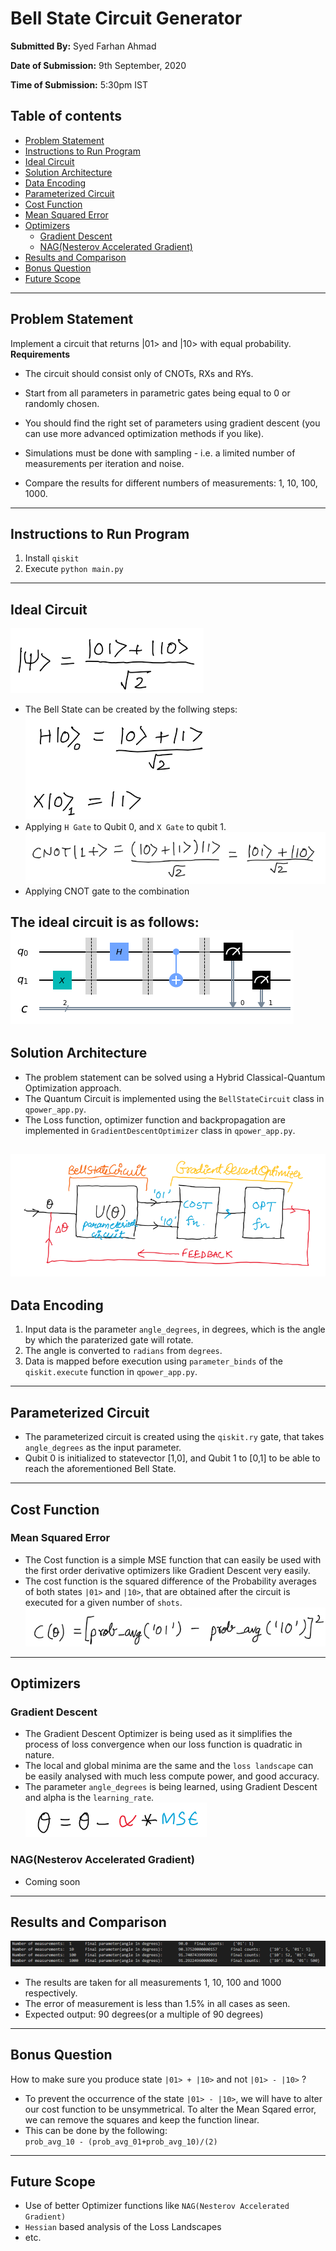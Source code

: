 # Bell State Circuit Generator

**Submitted By:** Syed Farhan Ahmad

**Date of Submission:** 9th September, 2020

**Time of Submission:** 5:30pm IST

## Table of contents
- [Problem Statement](#problem-statement)
- [Instructions to Run Program](#instructions-to-run-program)
- [Ideal Circuit](#ideal-circuit)
- [Solution Architecture](#solution-architecture)
- [Data Encoding](#data-encoding)
- [Parameterized Circuit](#parameterized-circuit)
- [Cost Function](#cost-function)
- [Mean Squared Error](#mean-squared-error)
- [Optimizers](#optimizers)
  - [Gradient Descent](#gradient-descent)
  - [NAG(Nesterov Accelerated Gradient)](#nagnesterov-accelerated-gradient)
- [Results and Comparison](#results-and-comparison)
- [Bonus Question](#bonus-question)
- [Future Scope](#future-scope)


---
## Problem Statement ##
Implement a circuit that returns |01> and |10> with equal probability.  
**Requirements**  
- The circuit should consist only of CNOTs, RXs and RYs.   
- Start from all parameters in parametric gates being equal to 0 or randomly chosen. 
- You should find the right set of parameters using gradient descent (you can use more advanced optimization methods if you like). 
- Simulations must be done with sampling - i.e. a limited number of measurements per iteration and noise. 

- Compare the results for different numbers of measurements: 1, 10, 100, 1000. 

---
## Instructions to Run Program ##
1. Install `qiskit`
2. Execute `python main.py`
---
## Ideal Circuit ##
![bell state](media/bell_state.png)  
- The Bell State can be created by the follwing steps:  
![hadamard](media/hadamard.png)  
- Applying `H Gate` to Qubit 0, and `X Gate` to qubit 1.  
![cnot](media/cnot.png)    
- Applying CNOT gate to the combination   

The ideal circuit is as follows:   
![Ideal](media/ideal_circuit.png)
---
## Solution Architecture
- The problem statement can be solved using a Hybrid Classical-Quantum Optimization approach.  
- The Quantum Circuit is implemented using the `BellStateCircuit` class in `qpower_app.py`.
- The Loss function, optimizer function and backpropagation are implemented in `GradientDescentOptimizer` class in `qpower_app.py`.
    
![architecture](media/architecture.png)
---
## Data Encoding ##
1. Input data is the parameter `angle_degrees`, in degrees, which is the angle by which the paraterized gate will rotate.
2. The angle is converted to `radians` from `degrees`.
3. Data is mapped before execution using `parameter_binds` of the `qiskit.execute` function in `qpower_app.py`.
---
## Parameterized Circuit ##
- The parameterized circuit is created using the `qiskit.ry` gate, that takes `angle_degrees` as the input parameter. 
- Qubit 0 is initialized to statevector [1,0], and Qubit 1 to [0,1] to be able to reach the aforementioned Bell State.  
---
## Cost Function ##
### Mean Squared Error 
- The Cost function is a simple MSE function that can easily be used with the first order derivative optimizers like Gradient Descent very easily.
- The cost function is the squared difference of the Probability averages of both states `|01>` and `|10>`, that are obtained after the circuit is executed for a given number of `shots`.   
![MSE](media/mse_cost_function.png)
---
## Optimizers ##
### Gradient Descent
- The Gradient Descent Optimizer is being used as it simplifies the process of loss convergence when our loss function is quadratic in nature.
- The local and global minima are the same and the `loss landscape` can be easily analysed with much less compute power, and good accuracy.
- The parameter `angle_degrees` is being learned, using Gradient Descent and alpha is the `learning_rate`.  
![gd](media/gradient_descent.png)

### NAG(Nesterov Accelerated Gradient)

- Coming soon
---
## Results and Comparison ##
![result gradient](media/output_gradient_descent.png)

- The results are taken for all measurements 1, 10, 100 and 1000 respectively.
- The error of measurement is less than 1.5% in all cases as seen.
- Expected output: 90 degrees(or a multiple of 90 degrees)
---
## Bonus Question ##
How to make sure you produce state `|01> + |10>` and not `|01> - |10>` ?

- To prevent the occurrence of the state `|01> - |10>`, we will have to alter our cost function to be unsymmetrical. To alter the Mean Sqared error, we can remove the squares and keep the function linear.
- This can be done by the following:  
  `prob_avg_10 - (prob_avg_01+prob_avg_10)/(2)`
---
## Future Scope ##
- Use of better Optimizer functions like `NAG(Nesterov Accelerated Gradient)`
- `Hessian` based analysis of the Loss Landscapes
- etc.

